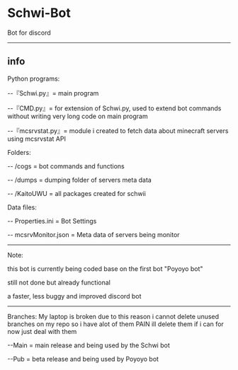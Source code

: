 # Schwi-Bot
Bot for discord

-------------------------------------------------------
info 
-------------------------------------------------------
Python programs:

--『Schwi.py』= main program

--『CMD.py』= for extension of Schwi.py, used to extend bot commands without writing very long code on main program

--『mcsrvstat.py』= module i created to fetch data about minecraft servers using mcsrvstat API


Folders:

--  /cogs = bot commands and functions

--  /dumps = dumping folder of servers meta data

--  /KaitoUWU = all packages created for schwii



Data files:

--  Properties.ini = Bot Settings

--  mcsrvMonitor.json = Meta data of servers being monitor


-------------------------------------------------------
Note:

this bot is currently being coded base on the first bot "Poyoyo bot"

still not done but already functional

a faster, less buggy and improved discord bot

-------------------------------------------------------
Branches:
My laptop is broken due to this reason i cannot delete unused branches
on my repo so i have alot of them
PAIN
ill delete them if i can for now just deal with them

--Main = main release and being used by the Schwi bot

--Pub = beta release and being used by Poyoyo bot


